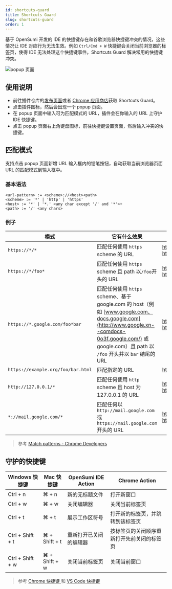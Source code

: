 ```yaml
---
id: shortcuts-guard
title: Shortcuts Guard
slug: shortcuts-guard
order: 1
---
```


基于 OpenSumi 开发的 IDE 的快捷键存在和谷歌浏览器快捷键冲突的情况，这些情况让 IDE 对应行为无法生效。例如 `Ctrl/Cmd + W` 快捷键会关闭当前浏览器的标签页，使得 IDE 无法处理这个快捷键事件。Shortcuts Guard 解决常用的快捷键冲突。

![popup 页面](https://gw.alipayobjects.com/zos/antfincdn/Vplt6x5G9/4b3c7a42-f9b6-4b36-a42e-d814397c6137.png)

## 使用说明

- 前往插件仓库的[发布页面](https://github.com/opensumi/shortcuts-guard/releases)或者 [Chrome 应用商店](https://chrome.google.com/webstore/detail/shortcuts-guard/nephehdkdelkjgiihmhdjpedpoinmpjl?hl=zh-CN)获取 Shortcuts Guard。
- 点击插件图标，然后会出现一个 popup 页面。
- 在 popup 页面中输入可为匹配模式的 URL，插件会在你输入的 URL 上守护 IDE 快捷键。
- 点击 popup 页面右上角键盘图标，前往快捷键设置页面，然后输入冲突的快捷键。

## 匹配模式

支持点击 popup 页面新增 URL 输入框内的铅笔按钮，自动获取当前浏览器页面 URL 的匹配模式到输入框中。

### 基本语法

```
<url-pattern> := <scheme>://<host><path>
<scheme> := '*' | 'http' | 'https'
<host> := '*' | '*.' <any char except '/' and '*'>+
<path> := '/' <any chars>
```

### 例子

| 模式                               | 它有什么效果                                                                                                                                                                                            | 匹配的 URLs 例子                                                  |
| ---------------------------------- | ------------------------------------------------------------------------------------------------------------------------------------------------------------------------------------------------------- | ----------------------------------------------------------------- |
| `https://*/*`                      | 匹配任何使用 `https` scheme 的 URL                                                                                                                                                                      | https://www.google.com/ https://example.org/foo/bar.html          |
| `https://*/foo*`                   | 匹配任何使用 `https` scheme 且 path 以`/foo`开头的 URL                                                                                                                                                  | https://example.com/foo/bar.html https://www.google.com/foo       |
| `https://*.google.com/foo*bar`     | 匹配任何使用 `https` scheme、基于 google.com 的 host（例如 [www.google.com、docs.google.com](http://www.google.xn--comdocs-0o3f.google.com/) 或 google.com）且 path 以 `/foo` 开头并以 `bar` 结尾的 URL | https://www.google.com/foo/baz/bar https://docs.google.com/foobar |
| `https://example.org/foo/bar.html` | 匹配指定的 URL                                                                                                                                                                                          | https://example.org/foo/bar.html                                  |
| `http://127.0.0.1/*`               | 匹配任何使用 `http` scheme 且 host 为 127.0.0.1 的 URL                                                                                                                                                  | http://127.0.0.1/ http://127.0.0.1/foo/bar.html                   |
| `*://mail.google.com/*`            | 匹配任何以 `http://mail.google.com` 或 `https://mail.google.com` 开头的 URL                                                                                                                             | http://mail.google.com/foo/baz/bar https://mail.google.com/foobar |

> 参考 [Match patterns - Chrome Developers](https://developer.chrome.com/docs/extensions/mv3/match_patterns/)

## 守护的快捷键

| **Windows 快捷键** | **Mac 快捷键** | **OpenSumi IDE Action** | **Chrome Action**                          |
| ------------------ | -------------- | ----------------------- | ------------------------------------------ |
| Ctrl + n           | ⌘ + n          | 新的无标题文件          | 打开新窗口                                 |
| Ctrl + w           | ⌘ + w          | 关闭编辑器              | 关闭当前标签页                             |
| Ctrl + t           | ⌘ + t          | 展示工作区符号          | 打开新的标签页，并跳转到该标签页           |
| Ctrl + Shift + t   | ⌘ + Shift + t  | 重新打开已关闭的编辑器  | 按标签页的关闭顺序重新打开先前关闭的标签页 |
| Ctrl + Shift + w   | ⌘ + Shift + w  | 关闭当前标签页          | 关闭当前窗口                               |

> 参考 [Chrome 快捷键 ](https://support.google.com/chrome/answer/157179?co=GENIE.Platform%3DDesktop&hl=zh-Hans#zippy=%2C标签页和窗口快捷键)和 [VS Code 快捷键](https://code.visualstudio.com/shortcuts/keyboard-shortcuts-windows.pdf)
